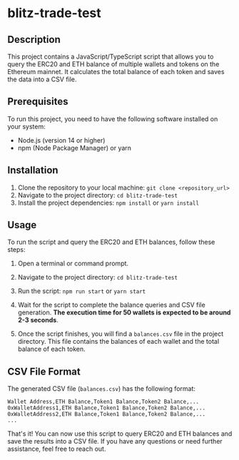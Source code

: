 # blitz-trade-test

## Description

This project contains a JavaScript/TypeScript script that allows you to query the ERC20 and ETH balance of multiple wallets and tokens on the Ethereum mainnet. It calculates the total balance of each token and saves the data into a CSV file.

## Prerequisites

To run this project, you need to have the following software installed on your system:

- Node.js (version 14 or higher)
- npm (Node Package Manager) or yarn

## Installation

1. Clone the repository to your local machine: `git clone <repository_url>`
2. Navigate to the project directory: `cd blitz-trade-test`
3. Install the project dependencies: `npm install` or `yarn install`

## Usage

To run the script and query the ERC20 and ETH balances, follow these steps:

1. Open a terminal or command prompt.
2. Navigate to the project directory: `cd blitz-trade-test`
3. Run the script: `npm run start` or `yarn start`
4. Wait for the script to complete the balance queries and CSV file generation. **The execution time for 50 wallets is expected to be around 2-3 seconds**.

5. Once the script finishes, you will find a `balances.csv` file in the project directory. This file contains the balances of each wallet and the total balance of each token.

## CSV File Format

The generated CSV file (`balances.csv`) has the following format:

```
Wallet Address,ETH Balance,Token1 Balance,Token2 Balance,...
0xWalletAddress1,ETH Balance,Token1 Balance,Token2 Balance,...
0xWalletAddress2,ETH Balance,Token1 Balance,Token2 Balance,...
...
```

That's it! You can now use this script to query ERC20 and ETH balances and save the results into a CSV file. If you have any questions or need further assistance, feel free to reach out.
